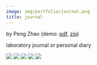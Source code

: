 ```yaml
---
image: img/portfolio/journal.png
title: journal
---
```


by Peng Zhao (demo: [pdf](https://github.com/pzhaonet/bookdownplus/raw/master/inst2/journal/showcase/journal.pdf), [zip](https://github.com/pzhaonet/bookdownplus/raw/master/inst/templates/journal.zip))

laboratory journal or personal diary

<!--more-->

![](https://github.com/pzhaonet/bookdownplus/raw/master/inst2/journal/showcase/cover.png)
![](https://github.com/pzhaonet/bookdownplus/raw/master/inst2/journal/showcase/journal10.png)
![](https://github.com/pzhaonet/bookdownplus/raw/master/inst2/journal/showcase/journal11.png)
![](https://github.com/pzhaonet/bookdownplus/raw/master/inst2/journal/showcase/journal13.png)
![](https://github.com/pzhaonet/bookdownplus/raw/master/inst2/journal/showcase/journal3.png)

